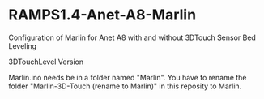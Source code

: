 # RAMPS1.4-Anet-A8-Marlin
Configuration of Marlin for Anet A8 with and without 3DTouch Sensor Bed Leveling




3DTouchLevel Version

Marlin.ino needs be in a folder named "Marlin". You have to rename the folder "Marlin-3D-Touch (rename to Marlin)" in this reposity to Marlin.

